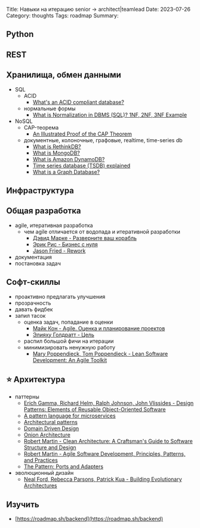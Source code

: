 Title: Навыки на итерацию senior -> architect|teamlead
Date: 2023-07-26
Category: thoughts
Tags: roadmap
Summary:

## Python

## REST

## Хранилища, обмен данными

- SQL
  - ACID
    - [What's an ACID compliant database?](https://retool.com/blog/whats-an-acid-compliant-database/)
  - нормальные формы
    - [What is Normalization in DBMS (SQL)? 1NF, 2NF, 3NF Example](https://www.guru99.com/database-normalization.html)
- NoSQL
  - CAP-теорема
    - [An Illustrated Proof of the CAP Theorem](https://mwhittaker.github.io/blog/an_illustrated_proof_of_the_cap_theorem/)
  - документные, колоночные, графовые, realtime, time-series db
    - [What is RethinkDB?](https://rethinkdb.com/faq)
    - [What is MongoDB?](https://www.mongodb.com/docs/manual/)
    - [What is Amazon DynamoDB?](https://docs.aws.amazon.com/amazondynamodb/latest/developerguide/Introduction.html)
    - [Time series database (TSDB) explained](https://www.influxdata.com/time-series-database/)
    - [What is a Graph Database?](https://neo4j.com/developer/graph-database/)

## Инфраструктура

## Общая разработка

- agile, итеративная разработка
  - чем agile отличается от водопада и итеративной разработки
    - [Дэвид Марке - Разверните ваш корабль](https://www.mann-ivanov-ferber.ru/books/mif/turn-ship-around/)
    - [Эрик Рис - Бизнес с нуля](https://alpinabook.ru/catalog/book-biznes-s-nulya/)
    - [Jason Fried - Rework](https://www.amazon.com/Rework-Jason-Fried/dp/0307463745)
- документация
- постановка задач

## Софт-скиллы

- проактивно предлагать улучшения
- прозрачность
- давать фидбек
- запил тасок
  - оценка задач, попадание в оценки
    - [Майк Кон - Agile. Оценка и планирование проектов](https://alpinabook.ru/catalog/book-agile/)
    - [Элияху Голдратт - Цель](https://briefly.ru/goldratt/tcel/)
  - распил большой фичи на итерации
  - минимизировать ненужную работу
    - [Mary Poppendieck, Tom Poppendieck - Lean Software Development: An Agile Toolkit](https://www.amazon.com/Lean-Software-Development-Agile-Toolkit/dp/0321150783)

## ⭐ Архитектура

- паттерны
  - [Erich Gamma, Richard Helm, Ralph Johnson, John Vlissides - Design Patterns: Elements of Reusable Object-Oriented Software](https://www.amazon.com/Design-Patterns-Elements-Reusable-Object-Oriented/dp/0201633612)
  - [A pattern language for microservices](https://microservices.io/patterns/index.html)
  - [Architectural patterns](https://en.wikipedia.org/wiki/Architectural_pattern)
  - [Domain Driven Design](https://www.dddcommunity.org/books/)
  - [Onion Architecture](https://medium.com/expedia-group-tech/onion-architecture-deed8a554423)
  - [Robert Martin - Clean Architecture: A Craftsman's Guide to Software Structure and Design](https://www.amazon.com/Clean-Architecture-Craftsmans-Software-Structure/dp/0134494164)
  - [Robert Martin - Agile Software Development, Principles, Patterns, and Practices](https://www.amazon.com/gp/product/0135974445/)
  - [The Pattern: Ports and Adapters](https://alistair.cockburn.us/hexagonal-architecture/)
- эволюционный дизайн
  - [Neal Ford, Rebecca Parsons, Patrick Kua - Building Evolutionary Architectures](https://www.oreilly.com/library/view/building-evolutionary-architectures/9781491986356/)

## Изучить

- [https://roadmap.sh/backend](https://roadmap.sh/backend)
